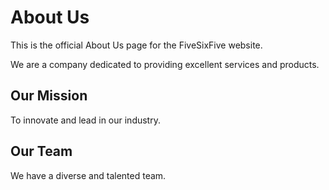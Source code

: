 # About Us

This is the official About Us page for the FiveSixFive website.

We are a company dedicated to providing excellent services and products.

## Our Mission

To innovate and lead in our industry.

## Our Team

We have a diverse and talented team. 